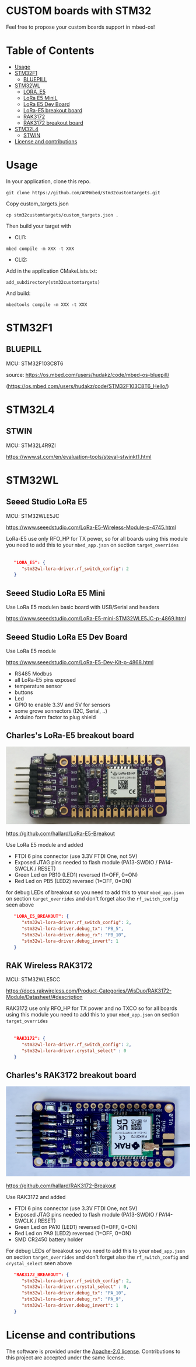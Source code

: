 # CUSTOM boards with STM32

Feel free to propose your custom boards support in mbed-os!

Table of Contents
=================

* [Usage](#usage)
* [STM32F1](#stm32f1)
   * [BLUEPILL](#bluepill)
* [STM32WL](#stm32wl)
   * [LORA_E5](#lora_e5)
   * [LoRa E5 MiniL](#seeed-studio-loaa-e5-mini)
   * [LoRa E5 Dev Board](#seeed-studio-loaa-e5-dev-board)
   * [LoRa-E5 breakout board](#lora-e5-breakout-board)
   * [RAK3172](#rak3172)
   * [RAK3172 breakout board](#rak3172-breakout-board)
* [STM32L4](#stm32l4)
   * [STWIN](#stwin)
* [License and contributions](#license-and-contributions)


# Usage

In your application, clone this repo.

````
git clone https://github.com/ARMmbed/stm32customtargets.git
````

Copy custom_targets.json

````
cp stm32customtargets/custom_targets.json .
````

Then build your target with

- CLI1:
````
mbed compile -m XXX -t XXX
````

- CLI2:

Add in the application CMakeLists.txt:
````
add_subdirectory(stm32customtargets)
````
And build:
````
mbedtools compile -m XXX -t XXX
````


# STM32F1

## BLUEPILL

MCU: STM32F103C8T6

source: https://os.mbed.com/users/hudakz/code/mbed-os-bluepill/

 (https://os.mbed.com/users/hudakz/code/STM32F103C8T6_Hello/)


# STM32L4

## STWIN

MCU: STM32L4R9ZI

https://www.st.com/en/evaluation-tools/steval-stwinkt1.html


# STM32WL

## Seeed Studio LoRa E5

MCU: STM32WLE5JC

https://www.seeedstudio.com/LoRa-E5-Wireless-Module-p-4745.html

LoRa-E5 use only RFO_HP for TX power, so for all boards using this module you need to add this to your `mbed_app.json` on section `target_overrides`

```json

   "LORA_E5": {
      "stm32wl-lora-driver.rf_switch_config": 2
   }
```

## Seeed Studio LoRa E5 Mini

Use LoRa E5 modulen basic board with USB/Serial and headers

https://www.seeedstudio.com/LoRa-E5-mini-STM32WLE5JC-p-4869.html


## Seeed Studio LoRa E5 Dev Board

Use LoRa E5 module 

https://www.seeedstudio.com/LoRa-E5-Dev-Kit-p-4868.html

- RS485 Modbus
- all LoRa-E5 pins exposed
- temperature sensor
- buttons
- Led 
- GPIO to enable 3.3V and 5V for sensors
- some grove sonnectors (I2C, Serial, ..)
- Arduino form factor to plug shield


## Charles's LoRa-E5 breakout board

<img src="https://github.com/hallard/LoRa-E5-Breakout/blob/main/pictures/LoRa-E5-Breakout-top.png">

https://github.com/hallard/LoRa-E5-Breakout

Use LoRa E5 module and added

- FTDI 6 pins connector (use 3.3V FTDI One, not 5V)
- Exposed JTAG pins needed to flash module (PA13-SWDIO / PA14-SWCLK / RESET)
- Green Led on PB10 (LED1) reversed (1=OFF, 0=ON)
- Red Led on PB5 (LED2) reversed (1=OFF, 0=ON)

for debug LEDs of breakout so you need to add this to your `mbed_app.json` on section `target_overrides` and don't forget also the `rf_switch_config` seen above


```json
   "LORA_E5_BREAKOUT": {
      "stm32wl-lora-driver.rf_switch_config": 2,
      "stm32wl-lora-driver.debug_tx": "PB_5",
      "stm32wl-lora-driver.debug_rx": "PB_10",
      "stm32wl-lora-driver.debug_invert": 1
   }
```


## RAK Wireless RAK3172

MCU: STM32WLE5CC

https://docs.rakwireless.com/Product-Categories/WisDuo/RAK3172-Module/Datasheet/#description

RAK3172 use only RFO_HP for TX power and no TXCO so for all boards using this module you need to add this to your `mbed_app.json` on section `target_overrides`

```json

   "RAK3172": {
      "stm32wl-lora-driver.rf_switch_config": 2,
      "stm32wl-lora-driver.crystal_select" : 0
   }
```

## Charles's RAK3172 breakout board

<img src="https://github.com/hallard/RAK3172-Breakout/blob/main/pictures/RAK3172-Breakout-top.png">

https://github.com/hallard/RAK3172-Breakout

Use RAK3172 and added

- FTDI 6 pins connector (use 3.3V FTDI One, not 5V)
- Exposed JTAG pins needed to flash module (PA13-SWDIO / PA14-SWCLK / RESET)
- Green Led on PA10 (LED1) reversed (1=OFF, 0=ON)
- Red Led on PA9 (LED2) reversed (1=OFF, 0=ON)
- SMD CR2450 battery holder

For debug LEDs of breakout so you need to add this to your `mbed_app.json` on section `target_overrides` and don't forget also the `rf_switch_config` and `crystal_select` seen above

```json
   "RAK3172_BREAKOUT": {
      "stm32wl-lora-driver.rf_switch_config": 2,
      "stm32wl-lora-driver.crystal_select" : 0,
      "stm32wl-lora-driver.debug_tx": "PA_10",
      "stm32wl-lora-driver.debug_rx": "PA_9",
      "stm32wl-lora-driver.debug_invert": 1
   }
```


# License and contributions

The software is provided under the [Apache-2.0 license](LICENSE-apache-2.0.txt).
Contributions to this project are accepted under the same license.
